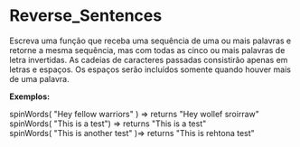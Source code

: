 # Reverse_Sentences
Escreva uma função que receba uma sequência de uma ou mais palavras e retorne a mesma sequência, mas com todas as cinco ou mais palavras de letra invertidas. As cadeias de caracteres passadas consistirão apenas em letras e espaços. Os espaços serão incluídos somente quando houver mais de uma palavra.

**Exemplos:**

spinWords( "Hey fellow warriors" ) => returns "Hey wollef sroirraw" <br>
spinWords( "This is a test") => returns "This is a test" <br>
spinWords( "This is another test" )=> returns "This is rehtona test" <br>

